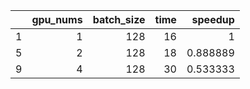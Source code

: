 |    |   gpu_nums |   batch_size |   time |   speedup |
|---:|-----------:|-------------:|-------:|----------:|
|  1 |          1 |          128 |     16 |  1        |
|  5 |          2 |          128 |     18 |  0.888889 |
|  9 |          4 |          128 |     30 |  0.533333 |